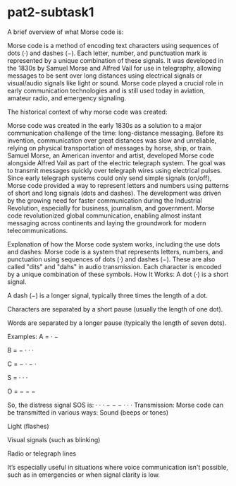 # pat2-subtask1
A brief overview of what Morse code is:

Morse code is a method of encoding text characters using sequences of dots (·) and dashes (−). Each letter, number, and punctuation mark is represented by a unique combination of these signals. It was developed in the 1830s by Samuel Morse and Alfred Vail for use in telegraphy, allowing messages to be sent over long distances using electrical signals or visual/audio signals like light or sound. Morse code played a crucial role in early communication technologies and is still used today in aviation, amateur radio, and emergency signaling.

The historical context of why morse code was created:

Morse code was created in the early 1830s as a solution to a major communication challenge of the time: long-distance messaging. Before its invention, communication over great distances was slow and unreliable, relying on physical transportation of messages by horse, ship, or train.
Samuel Morse, an American inventor and artist, developed Morse code alongside Alfred Vail as part of the electric telegraph system. The goal was to transmit messages quickly over telegraph wires using electrical pulses. Since early telegraph systems could only send simple signals (on/off), Morse code provided a way to represent letters and numbers using patterns of short and long signals (dots and dashes).
The development was driven by the growing need for faster communication during the Industrial Revolution, especially for business, journalism, and government. Morse code revolutionized global communication, enabling almost instant messaging across continents and laying the groundwork for modern telecommunications.

Explanation of how the Morse code system works, including the use dots and dashes:
Morse code is a system that represents letters, numbers, and punctuation using sequences of dots (·) and dashes (−). These are also called "dits" and "dahs" in audio transmission. Each character is encoded by a unique combination of these symbols.
How It Works:
A dot (·) is a short signal.


A dash (−) is a longer signal, typically three times the length of a dot.


Characters are separated by a short pause (usually the length of one dot).


Words are separated by a longer pause (typically the length of seven dots).



Examples:
A = · −


B = − · · ·


C = − · − ·


S = · · ·


O = − − −


So, the distress signal SOS is:
 · · · − − − · · ·
Transmission:
Morse code can be transmitted in various ways:
Sound (beeps or tones)


Light (flashes)


Visual signals (such as blinking)


Radio or telegraph lines


It’s especially useful in situations where voice communication isn't possible, such as in emergencies or when signal clarity is low.

